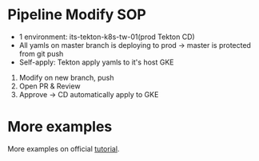 # Pipeline Modify SOP

 - 1 environment: its-tekton-k8s-tw-01(prod Tekton CD)
 - All yamls on master branch is deploying to prod -> master is protected from git push
 - Self-apply: Tekton apply yamls to it's host GKE

1. Modify on new branch, push
2. Open PR & Review
3. Approve -> CD automatically apply to GKE

# More examples

More examples on official [tutorial](https://github.com/tektoncd/pipeline/blob/master/docs/tutorial.md).
